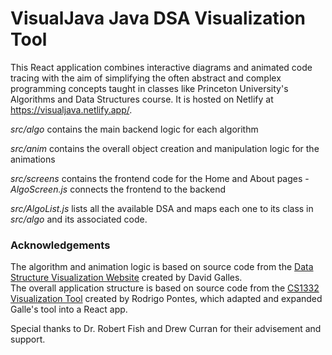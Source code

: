 # VisualJava Java DSA Visualization Tool
This React application combines interactive diagrams and animated code tracing with the aim of simplifying the often abstract and complex programming concepts 
taught in classes like Princeton University's Algorithms and Data Structures course. It is hosted on Netlify at https://visualjava.netlify.app/.

*src/algo* contains the main backend logic for each algorithm

*src/anim* contains the overall object creation and manipulation logic for the animations

*src/screens* contains the frontend code for the Home and About pages - *AlgoScreen.js* connects the frontend to the backend

*src/AlgoList.js* lists all the available DSA and maps each one to its class in *src/algo* and its associated code.

### Acknowledgements
The algorithm and animation logic is based on source code from the [Data Structure Visualization Website](https://www.cs.usfca.edu/~galles/visualization) created by David Galles.
<br>The overall application structure is based on source code from the [CS1332 Visualization Tool](https://github.com/RodrigoDLPontes/visualization-tool) created by Rodrigo Pontes, which adapted and expanded Galle's tool into a React app.

Special thanks to Dr. Robert Fish and Drew Curran for their advisement and support.
